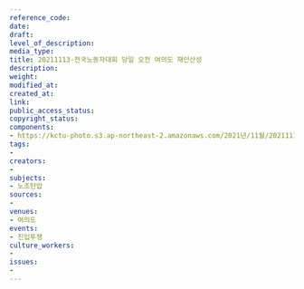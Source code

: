 ```yaml
---
reference_code: 
date: 
draft: 
level_of_description: 
media_type: 
title: 20211113-전국노동자대회 당일 오전 여의도 재인산성
description: 
weight: 
modified_at: 
created_at: 
link: 
public_access_status: 
copyright_status: 
components:
- https://kctu-photo.s3.ap-northeast-2.amazonaws.com/2021년/11월/20211113-전국노동자대회+당일+오전+여의도+재인산성/_1D20207.jpg
tags:
- 
creators:
- 
subjects:
- 노조탄압
sources:
- 
venues:
- 여의도
events:
- 진입투쟁
culture_workers:
- 
issues:
- 
---
```

